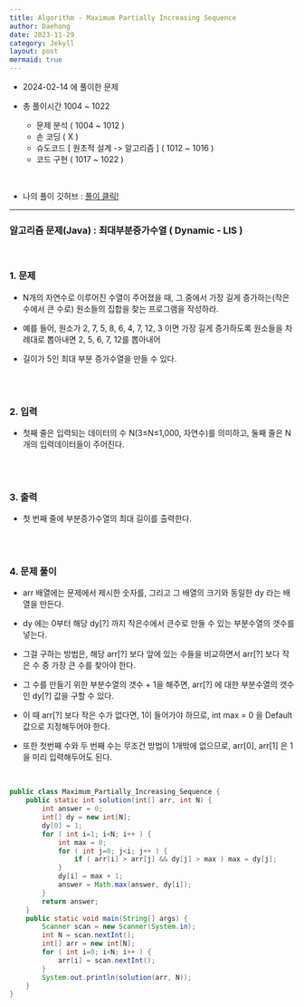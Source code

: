 ```yaml
---
title: Algorithm - Maximum Partially Increasing Sequence
author: Daehong
date: 2023-11-29
category: Jekyll
layout: post
mermaid: true
---
```


- 2024-02-14 에 풀이한 문제

- 총 풀이시간 1004 ~ 1022
	- 문제 분석 ( 1004 ~ 1012 )
	- 손 코딩 ( X )
	- 슈도코드 [ 원초적 설계 -> 알고리즘 ] ( 1012 ~ 1016 )
	- 코드 구현 ( 1017 ~ 1022 )

<br>

* 나의 풀이 깃허브 : 
[풀이 클릭!](https://github.com/JeonDaehong/study-java-algorithm/blob/main/dynamic/Maximum_Partially_Increasing_Sequence.java)

<hr>

### 알고리즘 문제(Java) : 최대부분증가수열 ( Dynamic - LIS )

<br>

### 1. 문제

 - N개의 자연수로 이루어진 수열이 주어졌을 때, 그 중에서 가장 길게 증가하는(작은 수에서 큰 수로) 원소들의 집합을 찾는 프로그램을 작성하라.
 
 - 예를 들어, 원소가 2, 7, 5, 8, 6, 4, 7, 12, 3 이면 가장 길게 증가하도록 원소들을 차례대로 뽑아내면 2, 5, 6, 7, 12를 뽑아내어
 
 - 길이가 5인 최대 부분 증가수열을 만들 수 있다.

 
<br>
<br>

### 2. 입력

 - 첫째 줄은 입력되는 데이터의 수 N(3≤N≤1,000, 자연수)를 의미하고, 둘째 줄은 N개의 입력데이터들이 주어진다.

<br>
<br>

### 3. 출력

 - 첫 번째 줄에 부분증가수열의 최대 길이를 출력한다.
   


<br>
<br>

### 4. 문제 풀이

 - arr 배열에는 문제에서 제시한 숫자를, 그리고 그 배열의 크기와 동일한 dy 라는 배열을 만든다.

 - dy 에는 0부터 해당 dy[?] 까지 작은수에서 큰수로 만들 수 있는 부분수열의 갯수를 넣는다.
 
 - 그걸 구하는 방법은, 해당 arr[?] 보다 앞에 있는 수들을 비교하면서 arr[?] 보다 작은 수 중 가장 큰 수를 찾아야 한다.
 
 - 그 수를 만들기 위한 부분수열의 갯수 + 1을 해주면, arr[?] 에 대한 부분수열의 갯수인 dy[?] 값을 구할 수 있다.
 
 - 이 때 arr[?] 보다 작은 수가 없다면, 1이 들어가야 하므로, int max = 0 을 Default 값으로 지정해두어야 한다.
 
 - 또한 첫번째 수와 두 번째 수는 무조건 방법이 1개밖에 없으므로, arr[0], arr[1] 은 1을 미리 입력해두어도 된다.
	
 <br>


```java
public class Maximum_Partially_Increasing_Sequence {
    public static int solution(int[] arr, int N) {
        int answer = 0;
        int[] dy = new int[N];
        dy[0] = 1;
        for ( int i=1; i<N; i++ ) {
            int max = 0;
            for ( int j=0; j<i; j++ ) {
                if ( arr[i] > arr[j] && dy[j] > max ) max = dy[j];
            }
            dy[i] = max + 1;
            answer = Math.max(answer, dy[i]);
        }
        return answer;
    }
    public static void main(String[] args) {
        Scanner scan = new Scanner(System.in);
        int N = scan.nextInt();
        int[] arr = new int[N];
        for ( int i=0; i<N; i++ ) {
            arr[i] = scan.nextInt();
        }
        System.out.println(solution(arr, N));
    }
}
```

<br>
<br>
<br>
<br>
<br>